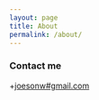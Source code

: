 ```yaml
---
layout: page
title: About
permalink: /about/
---
```


 ### Contact me
  		  
+[joesonw#gmail.com](mailto:joesonw#gmail.com)
